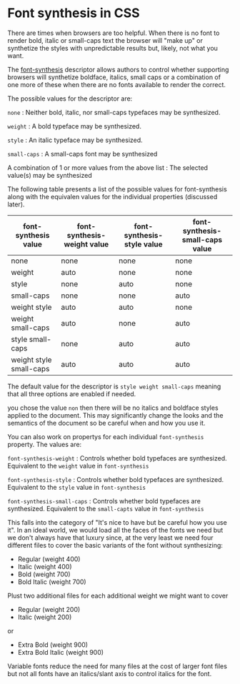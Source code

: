 # Font synthesis in CSS

There are times when browsers are too helpful. When there is no font to render bold, italic or small-caps text the browser will "make up" or synthetize the styles with unpredictable results but, likely, not what you want.

The [font-synthesis](https://developer.mozilla.org/en-US/docs/Web/CSS/font-synthesis) descriptor allows authors to control whether supporting browsers will synthetize boldface, italics, small caps or a combination of one more of these when there are no fonts available to render the correct.

The possible values for the descriptor are:

`none`
: Neither bold, italic, nor small-caps typefaces may be synthesized.

`weight`
: A bold typeface may be synthesized.

`style`
: An italic typeface may be synthesized.

`small-caps`
: A small-caps font may be synthesized

A combination of 1 or more values from the above list
: The selected value(s) may be synthesized

The following table presents a list of the possible values for font-synthesis along with the equivalen values for the individual properties (discussed later).

| font-synthesis value | font-synthesis-weight value | font-synthesis-style value | font-synthesis-small-caps value |
| --- | --- | --- | --- |
| none | none | none | none |
| weight | auto | none | none |
| style | none | auto | none |
| small-caps | none | none | auto |
| weight style | auto | auto | none |
| weight small-caps | auto | none | auto |
| style small-caps | none | auto | auto |
| weight style small-caps | auto | auto | auto |

The default value for the descriptor is `style weight small-caps` meaning that all three options are enabled if needed.

you chose the value `non` then there will be no italics and boldface styles applied to the document. This may significantly change the looks and the semantics of the document so be careful when and how you use it.

You can also work on propertys for each individual `font-synthesis` property. The values are:

`font-synthesis-weight`
: Controls whether bold typefaces are synthesized. Equivalent to the `weight` value in `font-synthesis`

`font-synthesis-style`
: Controls whether bold typefaces are synthesized. Equivalent to the `style` value in `font-synthesis`

`font-synthesis-small-caps`
: Controls whether bold typefaces are synthesized. Equivalent to the `small-capts` value in `font-synthesis`

This falls into the category of "It's nice to have but be careful how you use it". In an ideal world, we would load all the faces of the fonts we need but we don't always have that luxury since, at the very least we need four different files to cover the basic variants of the font without synthesizing:

* Regular (weight 400)
* Italic (weight 400)
* Bold (weight 700)
* Bold Italic (weight 700)

Plust two additional files for each additional weight we might want to cover

* Regular (weight 200)
* Italic (weight 200)

or

* Extra Bold (weight 900)
* Extra Bold Italic (weight 900)

Variable fonts reduce the need for many files at the cost of larger font files but not all fonts have an italics/slant axis to control italics for the font.
